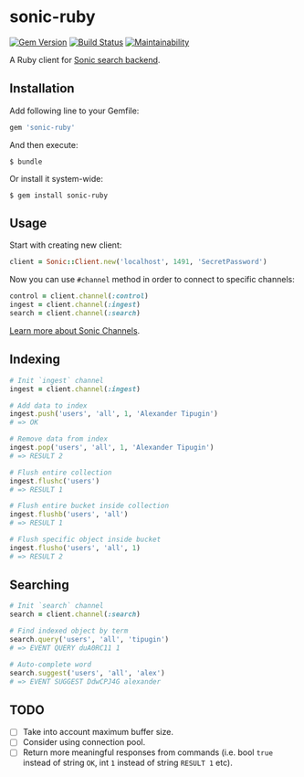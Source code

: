 # sonic-ruby

[![Gem Version](https://badge.fury.io/rb/sonic-ruby.svg)](https://badge.fury.io/rb/sonic-ruby)
[![Build Status](https://travis-ci.com/atipugin/sonic-ruby.svg?branch=master)](https://travis-ci.com/atipugin/sonic-ruby)
[![Maintainability](https://api.codeclimate.com/v1/badges/dcbb9919a64c96fb629c/maintainability)](https://codeclimate.com/github/atipugin/sonic-ruby/maintainability)

A Ruby client for [Sonic search backend](https://github.com/valeriansaliou/sonic).

## Installation

Add following line to your Gemfile:

```ruby
gem 'sonic-ruby'
```

And then execute:

```shell
$ bundle
```

Or install it system-wide:

```shell
$ gem install sonic-ruby
```

## Usage

Start with creating new client:

```ruby
client = Sonic::Client.new('localhost', 1491, 'SecretPassword')
```

Now you can use `#channel` method in order to connect to specific channels:

```ruby
control = client.channel(:control)
ingest = client.channel(:ingest)
search = client.channel(:search)
```

[Learn more about Sonic Channels](https://github.com/valeriansaliou/sonic/blob/master/PROTOCOL.md).

## Indexing

```ruby
# Init `ingest` channel
ingest = client.channel(:ingest)

# Add data to index
ingest.push('users', 'all', 1, 'Alexander Tipugin')
# => OK

# Remove data from index
ingest.pop('users', 'all', 1, 'Alexander Tipugin')
# => RESULT 2

# Flush entire collection
ingest.flushc('users')
# => RESULT 1

# Flush entire bucket inside collection
ingest.flushb('users', 'all')
# => RESULT 1

# Flush specific object inside bucket
ingest.flusho('users', 'all', 1)
# => RESULT 2
```

## Searching

```ruby
# Init `search` channel
search = client.channel(:search)

# Find indexed object by term
search.query('users', 'all', 'tipugin')
# => EVENT QUERY duA0RC11 1

# Auto-complete word
search.suggest('users', 'all', 'alex')
# => EVENT SUGGEST DdwCPJ4G alexander
```

## TODO

- [ ] Take into account maximum buffer size.
- [ ] Consider using connection pool.
- [ ] Return more meaningful responses from commands (i.e. bool `true` instead of string `OK`, int `1` instead of string `RESULT 1` etc).
